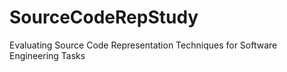 # SourceCodeRepStudy
Evaluating Source Code Representation Techniques for Software Engineering Tasks
